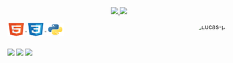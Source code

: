 
<div align="center">
  <a href="https://github.com/SerranoZz">
  <img height="180em" src="https://github-readme-stats.vercel.app/api?username=SerranoZz&show_icons=true&theme=dracula&include_all_commits=true&count_private=true"/>
  <img height="180em" src="https://github-readme-stats.vercel.app/api/top-langs/?username=SerranoZz&layout=compact&langs_count=7&theme=dracula"/>
</div>
<div style="display: inline_block"><br>
  <img align="center" alt="Lucas-HTML" height="30" width="40" src="https://raw.githubusercontent.com/devicons/devicon/master/icons/html5/html5-original.svg">
  <img align="center" alt="Lucas-CSS" height="30" width="40" src="https://raw.githubusercontent.com/devicons/devicon/master/icons/css3/css3-original.svg">
  <img align="center" alt="Lucas-Python" height="30" width="40" src="https://raw.githubusercontent.com/devicons/devicon/master/icons/python/python-original.svg">
  <img align="right" alt="Lucas-pic" height="150" style="border-radius:50px;" 
       src="https://i.pinimg.com/474x/45/c5/0a/45c50ad4a3a5ae9a22ee9f57a031863a.jpg">
</div>
  
  ##
 
<div> 
 
  <a href="https://instagram.com/lucasdserrano" target="_blank"><img src="https://img.shields.io/badge/-Instagram-%23E4405F?style=for-the-badge&logo=instagram&logoColor=white" target="_blank"></a> 
  <a href = "mailto:lucas_serrano@id.uff.br"><img src="https://img.shields.io/badge/-Gmail-%23333?style=for-the-badge&logo=gmail&logoColor=white" target="_blank"></a>
  <a href="https://www.linkedin.com/in/lucas-serrano-296651225/" target="_blank"><img src="https://img.shields.io/badge/-LinkedIn-%230077B5?style=for-the-badge&logo=linkedin&logoColor=white" target="_blank"></a> 
 
 
</div>

